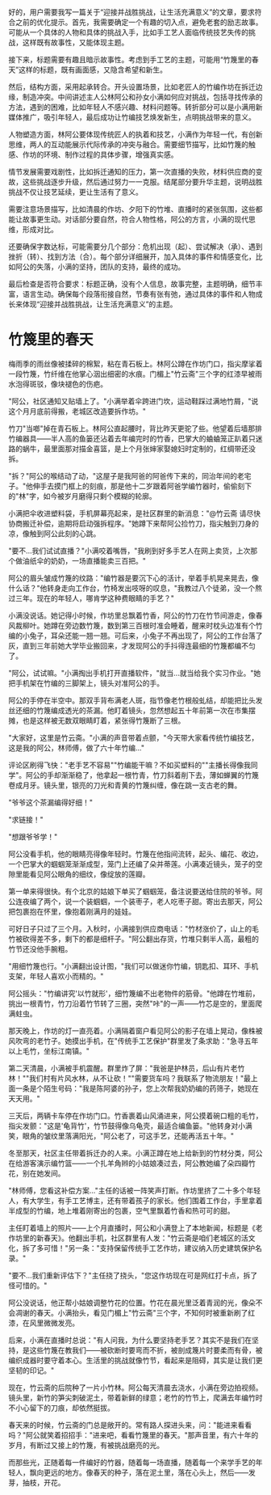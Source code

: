<ReasoningChainRenderer>
好的，用户需要我写一篇关于“迎接并战胜挑战，让生活充满意义”的文章，要求符合之前的优化提示。首先，我需要确定一个有趣的切入点，避免老套的励志故事。可能从一个具体的人物和具体的挑战入手，比如手工艺人面临传统技艺失传的挑战，这样既有故事性，又能体现主题。

接下来，标题需要有趣且暗示故事性。考虑到手工艺的主题，可能用“竹篾里的春天”这样的标题，既有画面感，又隐含希望和新生。

然后，结构方面，采用起承转合。开头设置场景，比如老匠人的竹编作坊在拆迁边缘，制造冲突。中间讲述主人公林阿公和孙女小满如何应对挑战，包括寻找传承的方法，遇到的困难，比如年轻人不感兴趣、材料问题等。转折部分可以是小满用新媒体推广，吸引年轻人，最后成功让竹编技艺焕发新生，点明挑战带来的意义。

人物塑造方面，林阿公要体现传统匠人的执着和技艺，小满作为年轻一代，有创新思维，两人的互动能展示代际传承的冲突与融合。需要细节描写，比如竹篾的触感、作坊的环境、制作过程的具体步骤，增强真实感。

情节发展需要戏剧性，比如拆迁通知的压力，第一次直播的失败，材料供应商的变故，这些挑战逐步升级，然后通过努力一一克服。结尾部分要升华主题，说明战胜挑战不仅让技艺延续，更让生活有了意义。

需要注意场景描写，比如清晨的作坊、夕阳下的竹堆、直播时的紧张氛围，这些都能让故事更生动。对话部分要自然，符合人物性格，阿公的方言，小满的现代思维，形成对比。

还要确保字数达标，可能需要分几个部分：危机出现（起）、尝试解决（承）、遇到挫折（转）、找到方法（合）。每个部分详细展开，加入具体的事件和情感变化，比如阿公的失落，小满的坚持，团队的支持，最终的成功。

最后检查是否符合要求：标题正确，没有个人信息，故事完整，主题明确，细节丰富，语言生动。确保每个段落衔接自然，节奏有张有弛，通过具体的事件和人物成长来体现“迎接并战胜挑战，让生活充满意义”的主题。

</ReasoningChainRenderer>



# 竹篾里的春天

梅雨季的雨丝像被揉碎的棉絮，粘在青石板上。林阿公蹲在作坊门口，指尖摩挲着一段竹篾，竹纤维在他掌心洇出细密的水痕。门楣上"竹云斋"三个字的红漆早被雨水泡得斑驳，像块褪色的伤疤。

"阿公，社区通知又贴墙上了。"小满举着伞跨进门坎，运动鞋踩过满地竹屑，"说这个月月底前得搬，老城区改造要拆作坊。"

竹刀"当啷"掉在青石板上。林阿公直起腰时，背比昨天更驼了些。他望着后墙那排竹编器具——半人高的鱼篓还沾着去年编完时的竹香，巴掌大的蛐蛐笼正趴着只迷路的蜗牛，最里面那对描金喜篮，是上个月张婶家娶媳妇时定制的，红绸带还没拆。

"拆？"阿公的喉结动了动，"这屋子是我阿爸的阿爸传下来的，同治年间的老宅子。"他伸手去摸门框上的刻痕，那是他十二岁跟着阿爸学编竹器时，偷偷刻下的"林"字，如今被岁月磨得只剩个模糊的轮廓。

小满把伞收进塑料袋，手机屏幕亮起来，是社区群里的新消息："@竹云斋 请尽快协商搬迁补偿，逾期将启动强拆程序。"她蹲下来帮阿公捡竹刀，指尖触到刀身的凉，像触到阿公此刻的心跳。

"要不...我们试试直播？"小满咬着嘴唇，"我刷到好多手艺人在网上卖货，上次那个做油纸伞的奶奶，一场直播能卖三百把。"

阿公的眉头皱成竹篾的纹路："编竹器是要沉下心的活计，举着手机晃来晃去，像什么话？"他转身走向工作台，竹椅发出吱呀的叹息，"我教过八个徒弟，没一个熬过三年。现在的年轻人，哪肯学这种费眼睛的手艺？"

小满没说话。她记得小时候，作坊里总飘着竹香，阿公的竹刀在竹节间游走，像春风裁柳叶。她蹲在旁边数竹篾，数到第三百根时准会睡着，醒来时枕头边准有个竹编的小兔子，耳朵还能一翘一翘。可后来，小兔子不再出现了，阿公的工作台落了灰，直到三年前她大学毕业搬回来，才发现阿公的手抖得连最细的竹篾都编不匀了。

"阿公，试试嘛。"小满掏出手机打开直播软件，"就当...就当给我个实习作业。"她把手机架在竹编的三脚架上，镜头对准阿公的手。

阿公的手停在半空中。那双手背布满老人斑，指节像老竹根般虬结，却能把比头发丝还细的竹篾编成透光的茶漏。他盯着镜头，忽然想起五十年前第一次在市集摆摊，也是这样被无数双眼睛盯着，紧张得竹篾断了三根。

"大家好，这里是竹云斋。"小满的声音带着点颤，"今天带大家看传统竹编技艺，这是我的阿公，林师傅，做了六十年竹编..."

评论区刷得飞快："老手艺不容易""竹编能干嘛？不如买塑料的""主播长得像我同学"。阿公的手却渐渐稳了，他拿起一根竹青，竹刀斜着削下去，薄如蝉翼的竹篾卷成月牙。镜头里，银亮的刀光和青黄的竹篾纠缠，像在跳一支古老的舞。

"爷爷这个茶漏编得好细！"

"求链接！"

"想跟爷爷学！"

阿公没看手机，他的眼睛亮得像年轻时。竹篾在他指间流转，起头、编花、收边，一个巴掌大的蝈蝈笼渐渐成型，笼门上还编了朵并蒂莲。小满凑近镜头，笼子的空隙里能看见阿公眼角的细纹，像绽放的莲瓣。

第一单来得很快。有个北京的姑娘下单买了蝈蝈笼，备注说要送给住院的爷爷。阿公连夜编了两个，说一个装蝈蝈，一个装枣子，老人吃枣子甜。寄出去那天，阿公把包裹抱在怀里，像抱着刚满月的娃娃。

可好日子只过了三个月。入秋时，小满接到供应商电话："竹材涨价了，山上的毛竹被砍得差不多，剩下的都是细杆子。"阿公翻出存货，竹堆只剩半人高，最粗的竹节还没他手腕粗。

"用细竹篾也行。"小满翻出设计图，"我们可以做迷你竹编，钥匙扣、耳环、手机支架，年轻人喜欢小而精的。"

阿公摇头："竹编讲究'以竹就形'，细竹篾编不出老物件的筋骨。"他蹲在竹堆前，挑出一根青竹，竹刀沿着竹节转了三圈，突然"咔"的一声——竹芯是空的，里面爬满蛀虫。

那天晚上，作坊的灯一直亮着。小满隔着窗户看见阿公的影子在墙上晃动，像株被风吹弯的老竹子。她摸出手机，在"传统手工艺保护"群里发了条求助："急寻五年以上毛竹，坐标江南镇。"

第二天清晨，小满被手机震醒。群里炸了屏："我爸是护林员，后山有片老竹林！""我们村有片风水林，从不让砍！""需要货车吗？我联系了物流朋友！"最上面一条是个陌生号码："我是陈阿婆的孙子，您上次帮我奶奶编的药筛子，她现在天天用。"

三天后，两辆卡车停在作坊门口。竹香裹着山风涌进来，阿公摸着碗口粗的毛竹，指尖发颤："这是'龟背竹'，竹节鼓得像乌龟壳，最适合编鱼篓。"他转身对小满笑，眼角的皱纹里落满阳光，"阿公老了，可这手艺，还能再活五十年。"

冬至那天，社区主任带着拆迁办的人来。小满正蹲在地上给新到的竹材分类，阿公在给游客演示编竹篮——一个扎羊角辫的小姑娘凑过去，阿公教她编了朵四瓣竹花，别在她发间。

"林师傅，您看这补偿方案..."主任的话被一阵笑声打断。作坊里挤了二十多个年轻人，有大学生，有手工艺博主，还有带着孩子的家长。他们围着工作台，手里拿着半成型的竹编，地上堆着刚寄出的包裹，空气里飘着竹香和热可可的甜。

主任盯着墙上的照片——上个月直播时，阿公和小满登上了本地新闻，标题是《老作坊里的新春天》。他翻出手机，社区群里有人发："竹云斋是咱们老城区的活文化，拆了多可惜！"另一条："支持保留传统手工艺作坊，建议纳入历史建筑保护名录。"

"要不...我们重新评估下？"主任挠了挠头，"您这作坊现在可是网红打卡点，拆了怪可惜的。"

阿公没说话，他正帮小姑娘调整竹花的位置。竹花在晨光里泛着青润的光，像朵不会凋谢的春天。小满抬头，看见门楣上"竹云斋"三个字，不知何时被重新刷了红漆，在风里微微发亮。

后来，小满在直播时总说："有人问我，为什么要坚持老手艺？其实不是我们在坚持，是这些竹篾在教我们——被砍断时要弯而不折，被剖成篾片时要柔而有骨，被编织成器时要守着本心。生活里的挑战就像竹节，看起来是阻碍，其实是让我们更坚韧的印记。"

现在，竹云斋的后院种了一片小竹林。阿公每天清晨去浇水，小满在旁边拍视频。镜头里，新竹的笋尖刺破泥土，带着新鲜的绿意；老竹的竹节上，爬满去年编竹时不小心留下的刀痕，却依然挺拔。

春天来的时候，竹云斋的门总是敞开的。常有路人探进头来，问："能进来看看吗？"阿公就笑着招招手："进来吧，看看竹篾里的春天。"那声音里，有六十年的岁月，有断过又接上的竹篾，有被挑战磨亮的光。

而那些光，正随着每一件编好的竹器，随着每一场直播，随着每一个来学手艺的年轻人，飘向更远的地方。像春天的种子，落在泥土里，落在心头上，然后——发芽，抽枝，开花。